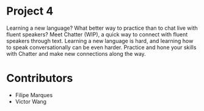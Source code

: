 # Project 4

Learning a new language? What better way to practice than to chat live with fluent speakers? Meet Chatter (WIP), a quick way to connect with fluent speakers through text. Learning a new language is hard, and learning how to speak conversationally can be even harder. Practice and hone your skills with Chatter and make new connections along the way.

# Contributors

- Filipe Marques
- Victor Wang
